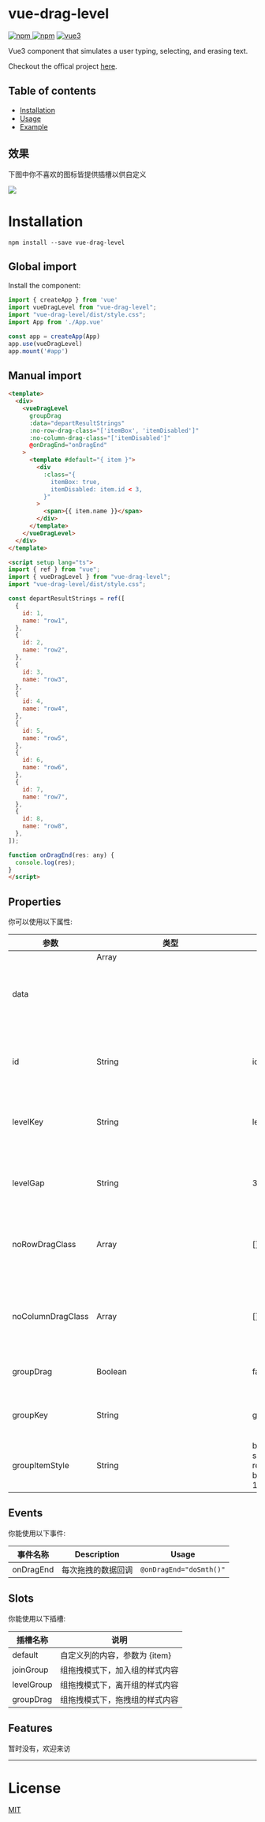# vue-drag-level

[![npm](https://img.shields.io/npm/v/vue-drag-level.svg) ![npm](https://img.shields.io/npm/dt/vue-drag-level.svg)](https://www.npmjs.com/package/vue-drag-level)
[![vue3](https://img.shields.io/badge/vue-3.x-brightgreen.svg)](https://cn.vuejs.org/)

Vue3 component that simulates a user typing, selecting, and erasing text.

Checkout the offical project [here](https://github.com/MQYForverT/vue-drag-level).

## Table of contents

- [Installation](#installation)
- [Usage](#usage)
- [Example](#examples)

## 效果
下图中你不喜欢的图标皆提供插槽以供自定义

![](public/vue-drag-level.gif)

# Installation

```
npm install --save vue-drag-level
```

## Global import

Install the component:

```js
import { createApp } from 'vue' 
import vueDragLevel from "vue-drag-level";
import "vue-drag-level/dist/style.css"; 
import App from './App.vue' 

const app = createApp(App) 
app.use(vueDragLevel) 
app.mount('#app')
```

## Manual import

```html
<template>
  <div>
    <vueDragLevel
      groupDrag
      :data="departResultStrings"
      :no-row-drag-class="['itemBox', 'itemDisabled']"
      :no-column-drag-class="['itemDisabled']"
      @onDragEnd="onDragEnd"
    >
      <template #default="{ item }">
        <div
          :class="{
            itemBox: true,
            itemDisabled: item.id < 3,
          }"
        >
          <span>{{ item.name }}</span>
        </div>
      </template>
    </vueDragLevel>
  </div>
</template>

<script setup lang="ts">
import { ref } from "vue";
import { vueDragLevel } from "vue-drag-level";
import "vue-drag-level/dist/style.css";

const departResultStrings = ref([
  {
    id: 1,
    name: "row1",
  },
  {
    id: 2,
    name: "row2",
  },
  {
    id: 3,
    name: "row3",
  },
  {
    id: 4,
    name: "row4",
  },
  {
    id: 5,
    name: "row5",
  },
  {
    id: 6,
    name: "row6",
  },
  {
    id: 7,
    name: "row7",
  },
  {
    id: 8,
    name: "row8",
  },
]);

function onDragEnd(res: any) {
  console.log(res);
}
</script>
```

## Properties

你可以使用以下属性:

| 参数      | 类型         | 默认值 | 说明              |
| ------------- | ------------ | --------------------- | ---------------------------------------------------------------------------------------------------------------------------- |
| data          | Array<object> |         | 显示的数据 |
| id    | String       | id      | 数据的唯一值key                                             |
| levelKey     | String       | level      | 不同等级的key区分值     |
| levelGap | String       | 30px     | 不同等级的间隔                                        |
| noRowDragClass    | Array<string>       | []     | 禁止横向拖拽的class元素                            |
| noColumnDragClass     | Array<string>    | []     | 禁止竖向拖拽的class元素                             |
| groupDrag     | Boolean       | false      | 开启组拖拽           |
| groupKey     | String       | groupId        | 组拖拽中的组key                   |
| groupItemStyle     | String       | border: 1px solid red;margin-bottom: 10px;        | 自定义组item样式                   |

## Events

你能使用以下事件:

| 事件名称        | Description            | Usage                      |
| ------------ | ---------------------- | -------------------------- |
| onDragEnd     | 每次拖拽的数据回调 | `@onDragEnd="doSmth()"`     |

## Slots

你能使用以下插槽:

| 插槽名称   | 说明 |
| ------ | ----------- |
| default| 自定义列的内容，参数为 {item}      |
| joinGroup | 组拖拽模式下，加入组的样式内容      |
| levelGroup | 组拖拽模式下，离开组的样式内容      |
| groupDrag | 组拖拽模式下，拖拽组的样式内容      |

## Features

暂时没有，欢迎来访

---

# License

[MIT](http://opensource.org/licenses/MIT)
